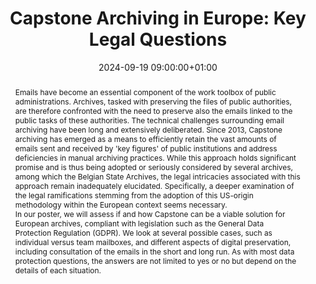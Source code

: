---
abstract: 'Emails have become an essential component of the work toolbox of public
  administrations. Archives, tasked with preserving the files of public authorities,
  are therefore confronted with the need to preserve also the emails linked to the
  public tasks of these authorities. The technical challenges surrounding email archiving
  have been long and extensively deliberated. Since 2013, Capstone archiving has emerged
  as a means to efficiently retain the vast amounts of emails sent and received by
  ''key figures'' of public institutions and address deficiencies in manual archiving
  practices. While this approach holds significant promise and is thus being adopted
  or seriously considered by several archives, among which the Belgian State Archives,
  the legal intricacies associated with this approach remain inadequately elucidated.
  Specifically, a deeper examination of the legal ramifications stemming from the
  adoption of this US-origin methodology within the European context seems necessary.


  In our poster, we will assess if and how Capstone can be a viable solution for European
  archives, compliant with legislation such as the General Data Protection Regulation
  (GDPR). We look at several possible cases, such as individual versus team mailboxes,
  and different aspects of digital preservation, including consultation of the emails
  in the short and long run. As with most data protection questions, the answers are
  not limited to yes or no but depend on the details of each situation.'
creators:
- Laura Drechsler
- Bieke Nouws
date: 2024-09-19 09:00:00+01:00
document_url: https://drive.google.com/file/d/1c281Y1vJdbmBvAlRE9wbwPCHtExNEB0u/view?usp=drive_link
grand_parent: iPRES
institutions: []
keywords:
- legal and social responsibilities for dp
- scaling up
landing_page_url: https://zenodo.org/records/13388046
language: eng
layout: publication
license: Creative Commons Attribution 4.0 (CC-BY-4.0)
notes_url: ''
parent: iPRES 2024
publication_type: poster
size: null
slides_url: ''
source_name: iPRES
stream_url: ''
title: 'Capstone Archiving in Europe: Key Legal Questions'
year: 2024
---
